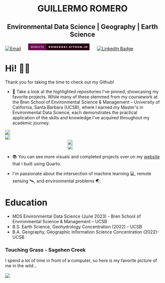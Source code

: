 
<h1 align="center"> GUILLERMO ROMERO </h1>

<h2 align="center"> Environmental Data Science | Geography | Earth Science </h2>



<a href="mailto:romero61@bren.ucsb.edu"><img src="https://img.shields.io/badge/Gmail-EA4335?logo=gmail&logoColor=fff&style=flat" alt="Email" style="margin-right: 20px;"/></a>
<a href="https://romero61.github.io/"><img src="https://github.com/romero61/romero61.github.io/blob/main/img/website-romero61.github.io.svg" alt="romero61.github.io" style="width: 200px; margin-right: 20px;"/></a>
<a href="https://www.linkedin.com/in/romero61/"><img src="https://img.shields.io/badge/LinkedIn-0A66C2?logo=linkedin&logoColor=fff&style=for-the-badge" alt="LinkedIn Badge"/></a>


# Hi! 👋🏽
Thank you for taking the time to check out my Github! 

- 📌 Take a look at the highlighted repositories I've pinned, showcasing my favorite projects. While many of these stemmed from my coursework at the Bren School of Environmental Science & Management – University of California, Santa Barbara (UCSB), where I earned my Master's in Environmental Data Science, each demonstrates the practical application of the skills and knowledge I've acquired throughout my academic journey.



<img align="left" src="https://raw.githubusercontent.com/romero61/github-stats/master/generated/overview.svg#gh-dark-mode-only" width="300" /> <img align="left" src="https://raw.githubusercontent.com/romero61/github-stats/master/generated/overview.svg#gh-light-mode-only" width="300" />

<img align="right" src="https://raw.githubusercontent.com/romero61/github-stats/master/generated/languages.svg#gh-dark-mode-only" width="300" /> <img align="right" src="https://raw.githubusercontent.com/romero61/github-stats/master/generated/languages.svg#gh-light-mode-only" width="300" />

<br clear="all" />
  
- 📚 You can see more visuals and completed projects over on my [website](https://romero61.github.io/projects.html) that I built using Quarto.

-  I'm passionate about the intersection of machine learning  💻, remote sensing 🛰, and environmental problems 🌏.

# Education
- MDS  Environmental Data Science (June 2023) - Bren School of Environmental Science & Management – UCSB
- B.S. Earth Science, Geohydrology Concentration (2022) - UCSB
- B.A. Geography, Geographic Information Science Concentration (2022)- UCSB

### Touching Grass - Sagehen Creek
I spend a lot of time in front of a computer, so here is my favorite picture of me in the wild...

<img align="center" src="https://github.com/romero61/romero61/blob/main/IMG_1368.jpg" width="300">

<!--
**romero61/romero61** is a ✨ _special_ ✨ repository because its `README.md` (this file) appears on your GitHub profile.

Here are some ideas to get you started:

- 🔭 I’m currently working on ...
- 🌱 I’m currently learning ...
- 👯 I’m looking to collaborate on ...
- 🤔 I’m looking for help with ...
- 💬 Ask me about ...
- 📫 How to reach me: ...
- 😄 Pronouns: ...
- ⚡ Fun fact: ...
-->
